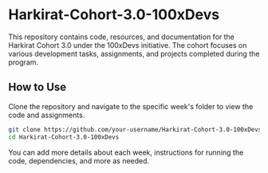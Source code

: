 # Harkirat-Cohort-3.0-100xDevs

This repository contains code, resources, and documentation for the Harkirat Cohort 3.0 under the 100xDevs initiative. The cohort focuses on various development tasks, assignments, and projects completed during the program.


## How to Use

Clone the repository and navigate to the specific week's folder to view the code and assignments.

```bash
git clone https://github.com/your-username/Harkirat-Cohort-3.0-100xDevs.git
cd Harkirat-Cohort-3.0-100xDevs
```
You can add more details about each week, instructions for running the code, dependencies, and more as needed.
